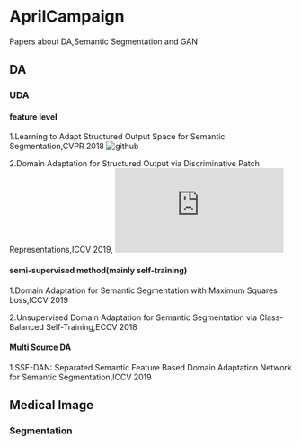 # AprilCampaign
Papers about DA,Semantic Segmentation and GAN
## DA
### UDA
#### feature level
1.Learning to Adapt Structured Output Space for Semantic Segmentation,CVPR 2018 ![github](https://github.com/wasidennis/AdaptSegNet)

2.Domain Adaptation for Structured Output via Discriminative Patch Representations,ICCV 2019, ![paper](https://arxiv.org/pdf/1901.05427v3.pdf)
#### semi-supervised method(mainly self-training)
1.Domain Adaptation for Semantic Segmentation with Maximum Squares Loss,ICCV 2019

2.Unsupervised Domain Adaptation for Semantic Segmentation via Class-Balanced Self-Training,ECCV 2018

#### Multi Source DA
1.SSF-DAN: Separated Semantic Feature Based Domain Adaptation Network for Semantic Segmentation,ICCV 2019
## Medical Image
### Segmentation
